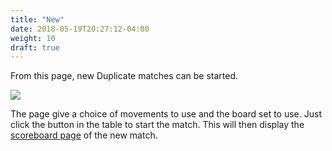 ```yaml
---
title: "New"
date: 2018-05-19T20:27:12-04:00
weight: 10
draft: true
---
```



From this page, new Duplicate matches can be started.

<div class="withBorder">

<img src="../images/gen/NewDuplicate.png" />

</div>

The page give a choice of movements to use and the board set to use.  Just click the button in the table to start the match.  This will then display the [scoreboard page](../scoreboardcomplete/) of the new match.
